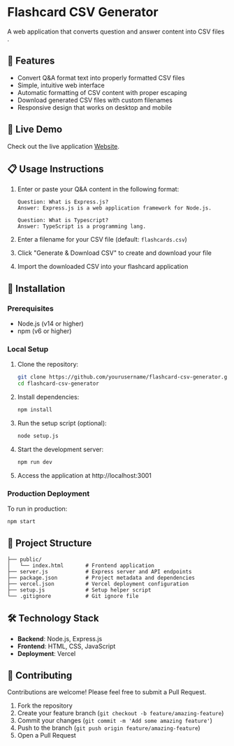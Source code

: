 # Flashcard CSV Generator

A web application that converts question and answer content into CSV files .


## 📝 Features

- Convert Q&A format text into properly formatted CSV files
- Simple, intuitive web interface
- Automatic formatting of CSV content with proper escaping
- Download generated CSV files with custom filenames
- Responsive design that works on desktop and mobile

## 🚀 Live Demo

Check out the live application [Website](https://csv-converter-delta.vercel.app/).

## 📋 Usage Instructions

1. Enter or paste your Q&A content in the following format:
   ```
   Question: What is Express.js?
   Answer: Express.js is a web application framework for Node.js.

   Question: What is Typescript?
   Answer: TypeScript is a programming lang.
   ```

2. Enter a filename for your CSV file (default: `flashcards.csv`)

3. Click "Generate & Download CSV" to create and download your file

4. Import the downloaded CSV into your flashcard application

## 🔧 Installation

### Prerequisites

- Node.js (v14 or higher)
- npm (v6 or higher)

### Local Setup

1. Clone the repository:
   ```bash
   git clone https://github.com/yourusername/flashcard-csv-generator.git
   cd flashcard-csv-generator
   ```

2. Install dependencies:
   ```bash
   npm install
   ```

3. Run the setup script (optional):
   ```bash
   node setup.js
   ```

4. Start the development server:
   ```bash
   npm run dev
   ```

5. Access the application at http://localhost:3001

### Production Deployment

To run in production:

```bash
npm start
```

## 📁 Project Structure

```
├── public/
│   └── index.html       # Frontend application
├── server.js            # Express server and API endpoints
├── package.json         # Project metadata and dependencies
├── vercel.json          # Vercel deployment configuration
├── setup.js             # Setup helper script
└── .gitignore           # Git ignore file
```


## 🛠️ Technology Stack

- **Backend**: Node.js, Express.js
- **Frontend**: HTML, CSS, JavaScript
- **Deployment**: Vercel


## 👥 Contributing

Contributions are welcome! Please feel free to submit a Pull Request.

1. Fork the repository
2. Create your feature branch (`git checkout -b feature/amazing-feature`)
3. Commit your changes (`git commit -m 'Add some amazing feature'`)
4. Push to the branch (`git push origin feature/amazing-feature`)
5. Open a Pull Request

